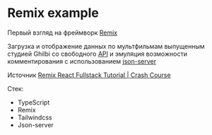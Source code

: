# Remix example

Первый взгляд на фреймворк [Remix][1]

Загрузка и отображение данных по мультфильмам выпущенным студией Ghilbi со свободного [API][2] и эмуляция возможности комментирования с использованием [json-server][3]

Источник [Remix React Fullstack Tutorial | Crash Course][4]

Стек:

- TypeScript
- Remix
- Tailwindcss
- Json-server

[1]: https://remix.run/docs/en/v1 'https://remix.run/docs/en/v1'
[2]: https://ghibliapi.herokuapp.com/ 'https://ghibliapi.herokuapp.com/'
[3]: https://github.com/typicode/json-server 'https://github.com/typicode/json-server'
[4]: https://youtu.be/HOlYQu_r4Io 'https://youtu.be/HOlYQu_r4Io'
